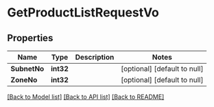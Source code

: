 # GetProductListRequestVo

## Properties
Name | Type | Description | Notes
------------ | ------------- | ------------- | -------------
**SubnetNo** | **int32** |  | [optional] [default to null]
**ZoneNo** | **int32** |  | [optional] [default to null]

[[Back to Model list]](../README.md#documentation-for-models) [[Back to API list]](../README.md#documentation-for-api-endpoints) [[Back to README]](../README.md)


